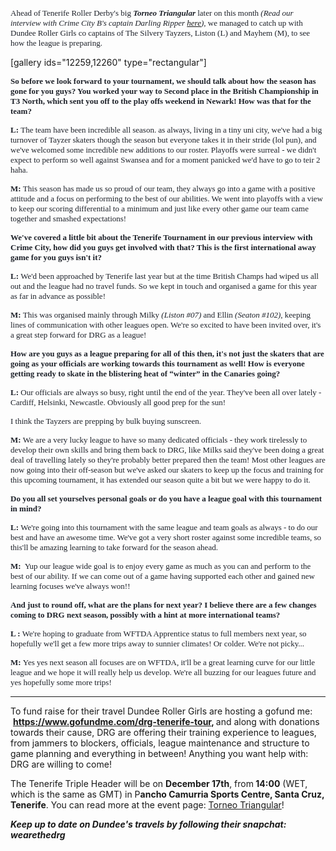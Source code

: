 <html><body><span style="color:#1d2129;"><span style="font-family:Cambria, serif;"><span style="font-size:small;">Ahead of Tenerife Roller Derby's big <em><strong>Torneo Triangular</strong></em> later on this month </span></span></span><em><span style="color:#1d2129;"><span style="font-family:Cambria, serif;"><span style="font-size:small;">(Read our interview with Crime City B's captain </span></span></span><span style="color:#1d2129;"><span style="font-family:Cambria, serif;"><span style="font-size:small;">Darling Ripper <a href="https://scottishrollerderbyblog.com/2016/12/04/crime-city-b-gear-up-for-tenerife/">here</a></span></span></span><span style="color:#1d2129;"><span style="font-family:Cambria, serif;"><span style="font-size:small;">)</span></span></span><span style="color:#1d2129;"><span style="font-family:Cambria, serif;"><span style="font-size:small;">,</span></span></span></em><span style="color:#1d2129;"><span style="font-family:Cambria, serif;"><span style="font-size:small;"> we managed to catch up with Dundee Roller Girls co captains of The Silvery Tayzers, Liston (L) and Mayhem (M), to see how the league is preparing.</span></span></span>

[gallery ids="12259,12260" type="rectangular"]
<p align="LEFT"><span style="color:#1d2129;"><span style="font-family:Cambria, serif;"><span style="font-size:small;"><b>So before we look forward to your tournament, we should talk about how the season has gone for you guys? You worked your way to Second place in the British Championship in T3 North, which sent you off to the play offs weekend in Newark! How was that for the team?</b></span></span></span></p>
<p align="LEFT"><span style="color:#1d2129;"><span style="font-family:Cambria, serif;"><span style="font-size:small;"><b>L: </b>The team have been incredible all season. as always, living in a tiny uni city, we've had a big turnover of Tayzer skaters though the season but everyone takes it in their stride (lol pun), and we've welcomed some incredible new additions to our roster. Playoffs were surreal - we didn't expect to perform so well against Swansea and for a moment panicked we'd have to go to teir 2 haha. </span></span></span></p>
<p align="LEFT"><span style="color:#1d2129;"><span style="font-family:Cambria, serif;"><span style="font-size:small;"><b>M: </b>This season has made us so proud of our team, they always go into a game with a positive attitude and a focus on performing to the best of our abilities. We went into playoffs with a view to keep our scoring differential to a minimum and just like every other game our team came together and smashed expectations! </span></span></span></p>
<p align="LEFT"><span style="color:#1d2129;"><span style="font-family:Cambria, serif;"><span style="font-size:small;"><b>We've covered a little bit about the Tenerife Tournament in our previous interview with Crime City, how did you guys get involved with that? This is the first international away game for you guys isn't it?</b></span></span></span></p>
<p align="LEFT"><span style="color:#1d2129;"><span style="font-family:Cambria, serif;"><span style="font-size:small;"><b>L: </b>We'd been approached by Tenerife last year but at the time British Champs had wiped us all out and the league had no travel funds. So we kept in touch and organised a game for this year as far in advance as possible! </span></span></span></p>
<p align="LEFT"><span style="color:#1d2129;"><span style="font-family:Cambria, serif;"><span style="font-size:small;"><b>M: </b>This was organised mainly through Milky <em>(Liston #07)</em> and Ellin <em>(Seaton #102)</em>, keeping lines of communication with other leagues open. We're so excited to have been invited over, it's a great step forward for DRG as a league!</span></span></span></p>
<p align="LEFT"><span style="color:#1d2129;"><span style="font-family:Cambria, serif;"><span style="font-size:small;"><b>How are you guys as a league preparing for all of this then, it's not just the skaters that are going as your officials are working towards this tournament as well! How is everyone getting ready to skate in the blistering heat of “winter” in the Canaries going?</b></span></span></span></p>
<p align="LEFT"><span style="color:#1d2129;"><span style="font-family:Cambria, serif;"><span style="font-size:small;"><b>L: </b>Our officials are always so busy, right until the end of the year. They've been all over lately - Cardiff, Helsinki, Newcastle. Obviously all good prep for the sun! </span></span></span></p>
<p align="LEFT"><span style="color:#1d2129;"><span style="font-family:Cambria, serif;"><span style="font-size:small;">I think the Tayzers are prepping by bulk buying sunscreen. </span></span></span></p>
<p align="LEFT"><span style="color:#1d2129;"><span style="font-family:Cambria, serif;"><span style="font-size:small;"><strong>M: </strong>We are a very lucky league to have so many dedicated officials - they work tirelessly to develop their own skills and bring them back to DRG, like Milks said they've been doing a great deal of travelling lately so they're probably better prepared then the team! Most other leagues are now going into their off-season but we've asked our skaters to keep up the focus and training for this upcoming tournament, it has extended our season quite a bit but we were happy to do it. <b>
</b></span></span></span></p>
<p align="LEFT"><span style="color:#1d2129;"><span style="font-family:Cambria, serif;"><span style="font-size:small;"><strong>Do you all set yourselves personal goals or do you have a league goal with this tournament in mind?</strong>
</span></span></span></p>
<p align="LEFT"><span style="color:#1d2129;"><span style="font-family:Cambria, serif;"><span style="font-size:small;"><b>L: </b>We're going into this tournament with the same league and team goals as always - to do our best and have an awesome time. We've got a very short roster against some incredible teams, so this'll be amazing learning to take forward for the season ahead. </span></span></span></p>
<p align="LEFT"><span style="color:#1d2129;"><span style="font-family:Cambria, serif;"><span style="font-size:small;"><b>M: </b> Yup our league wide goal is to enjoy every game as much as you can and perform to the best of our ability. If we can come out of a game having supported each other and gained new learning focuses we've always won!! </span></span></span></p>
<p align="LEFT"><span style="color:#1d2129;"><span style="font-family:Cambria, serif;"><span style="font-size:small;"><b>And just to round off, what are the plans for next year? I believe there are a few changes coming to DRG next season, possibly with a hint at more international teams?</b></span></span></span></p>
<p align="LEFT"><span style="color:#1d2129;"><span style="font-family:Cambria, serif;"><span style="font-size:small;"><b><strong>L : </strong></b>We're hoping to graduate from WFTDA Apprentice status to full members next year, so hopefully we'll get a few more trips away to sunnier climates! Or colder. We're not picky...</span></span></span></p>
<p align="LEFT"><span style="color:#1d2129;"><span style="font-family:Cambria, serif;"><span style="font-size:small;"><strong>M: </strong>Yes yes next season all focuses are on WFTDA, it'll be a great learning curve for our little league and we hope it will really help us develop. We're all buzzing for our leagues future and yes hopefully some more trips!</span></span></span></p>


<hr>

To fund raise for their travel Dundee Roller Girls are hosting a gofund me:  <strong><a href="https://www.gofundme.com/drg-tenerife-tour">https://www.gofundme.com/drg-tenerife-tour</a>, </strong>and along with donations towards their cause, DRG are offering their training experience to leagues, from jammers to blockers, officials, league maintenance and structure to game planning and everything in between! Anything you want help with: DRG are willing to come!

The Tenerife Triple Header will be on <strong>December 17th</strong>, from<strong> 14:00</strong> (WET, which is the same as GMT) in P<strong>ancho Camurria Sports Centre, Santa Cruz, Tenerife</strong>. You can read more at the event page: <a href="https://www.facebook.com/events/1790180551249253/" target="_blank">Torneo Triangular</a>!

<em><strong>Keep up to date on Dundee's travels by following their snapchat: wearethedrg</strong></em></body></html>
